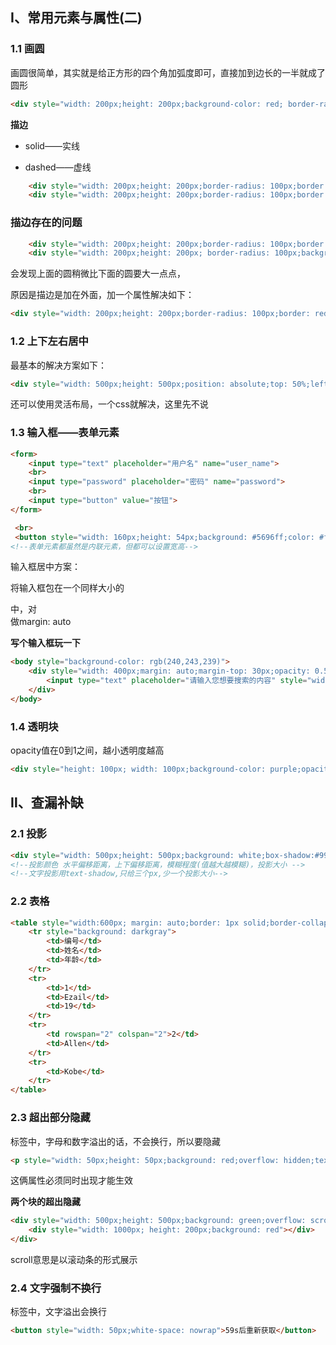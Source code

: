 ## Ⅰ、常用元素与属性(二)

### 1.1 画圆

画圆很简单，其实就是给正方形的四个角加弧度即可，直接加到边长的一半就成了圆形

```html
<div style="width: 200px;height: 200px;background-color: red; border-radius: 100px"></div>
```

**描边**

- solid——实线

- dashed——虚线

```html
    <div style="width: 200px;height: 200px;border-radius: 100px;border: orange 2px solid"></div>
    <div style="width: 200px;height: 200px;border-radius: 100px;border: purple 2px dashed"></div>
```

### **描边存在的问题**

```html
    <div style="width: 200px;height: 200px;border-radius: 100px;border: red 2px solid"></div>
    <div style="width: 200px;height: 200px; border-radius: 100px;background-color: red;"></div>
```

会发现上面的圆稍微比下面的圆要大一点点，

原因是描边是加在外面，加一个属性解决如下：

```html
<div style="width: 200px;height: 200px;border-radius: 100px;border: red 2px solid;box-sizing: border-box"></div>
```

### 1.2 上下左右居中

最基本的解决方案如下：

```html
<div style="width: 500px;height: 500px;position: absolute;top: 50%;left: 50%;background: red;margin-top: -250px;margin-left: -250px;"></div>
```

还可以使用灵活布局，一个css就解决，这里先不说

### 1.3 输入框——表单元素

```html
<form>
	<input type="text" placeholder="用户名" name="user_name">
    <br>
    <input type="password" placeholder="密码" name="password">
    <br>
    <input type="button" value="按钮">
</form>

 <br>
 <button style="width: 160px;height: 54px;background: #5696ff;color: #fff;font-size: 26px;border: none;outline: none">按钮</button>
<!--表单元素都虽然是内联元素，但都可以设置宽高-->
```

输入框居中方案：

将输入框包在一个同样大小的<div>中，对<div>做margin: auto

**写个输入框玩一下**

```html
<body style="background-color: rgb(240,243,239)">
    <div style="width: 400px;margin: auto;margin-top: 30px;opacity: 0.5;">
        <input type="text" placeholder="请输入您想要搜索的内容" style="width: 395px;height: 30px;padding-left: 5px;border: none;outline: none">
    </div>
</body>
```



### 1.4 透明块

opacity值在0到1之间，越小透明度越高

```html
<div style="height: 100px; width: 100px;background-color: purple;opacity: 0.5;"></div>
```

## Ⅱ、查漏补缺

### 2.1 投影

```html
<div style="width: 500px;height: 500px;background: white;box-shadow:#999999 0px 0px 20px 20px;margin: auto;margin-top: 200px;"></div>
<!--投影颜色 水平偏移距离，上下偏移距离，模糊程度(值越大越模糊)，投影大小 -->
<!--文字投影用text-shadow,只给三个px,少一个投影大小-->
```

### 2.2 表格

```html
<table style="width:600px; margin: auto;border: 1px solid;border-collapse: collapse">
    <tr style="background: darkgray">
        <td>编号</td>
        <td>姓名</td>
        <td>年龄</td>
    </tr>
    <tr>
        <td>1</td>
        <td>Ezail</td>
        <td>19</td>
    </tr>
    <tr>
        <td rowspan="2" colspan="2">2</td>
        <td>Allen</td>
    </tr>
    <tr>
        <td>Kobe</td>
    </tr>
</table>
```

### 2.3 超出部分隐藏

标签中，字母和数字溢出的话，不会换行，所以要隐藏

```html
<p style="width: 50px;height: 50px;background: red;overflow: hidden;text-overflow: ellipsis">aaaaaaaaaaaaaaaaaaaaaaaaaaaaa</p>
```

这俩属性必须同时出现才能生效

**两个块的超出隐藏**

```html
<div style="width: 500px;height: 500px;background: green;overflow: scroll">
    <div style="width: 1000px; height: 200px;background: red"></div>
</div>
```

scroll意思是以滚动条的形式展示

### 2.4 文字强制不换行

标签中，文字溢出会换行

```html
<button style="width: 50px;white-space: nowrap">59s后重新获取</button>
```

